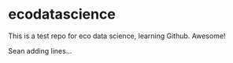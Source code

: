 # ecodatascience
This is a test repo for eco data science, learning Github. Awesome!

Sean adding lines...